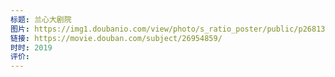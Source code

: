 ```yaml
---
标题: 兰心大剧院
图片: https://img1.doubanio.com/view/photo/s_ratio_poster/public/p2681336608.webp
链接: https://movie.douban.com/subject/26954859/
时时: 2019
评价:
---
```


